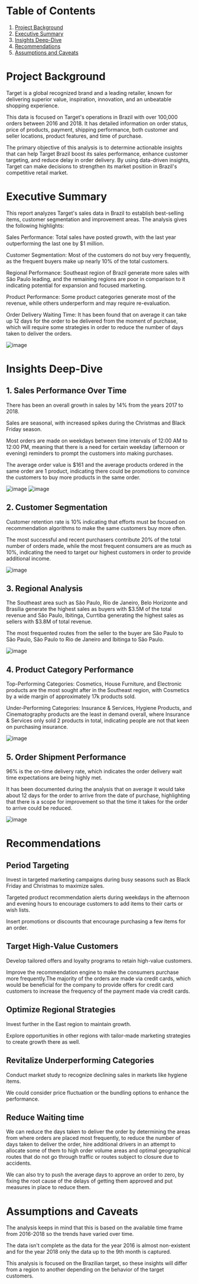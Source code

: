 # Table of Contents
 1. [Project Background](#heading-project-background)
 2. [Executive Summary](#heading-executive-summary)
 3. [Insights Deep-Dive](#heading-insights-deep-dive)
 4. [Recommendations](#heading-recommendations)
 5. [Assumptions and Caveats](#assumptions-and-caveats)
# Project Background
Target is a global recognized brand and a leading retailer, known for delivering superior value, inspiration, innovation, and an unbeatable shopping experience.

This data is focused on Target's operations in Brazil with over 100,000 orders between 2016 and 2018. It has detailed information on order status, price of products, payment, shipping performance, both customer and seller locations, product features, and time of purchase.

The primary objective of this analysis is to determine actionable insights that can help Target Brazil boost its sales performance, enhance customer targeting, and reduce delay in order delivery. By using data-driven insights, Target can make decisions to strengthen its market position in Brazil's competitive retail market.

# Executive Summary
This report analyzes Target's sales data in Brazil to establish best-selling items, customer segmentation and improvement areas. The analysis gives the following highlights:

Sales Performance: Total sales have posted growth, with the last year outperforming the last one by $1 million.

Customer Segmentation: Most of the customers do not buy very frequently, as the frequent buyers make up nearly 10% of the total customers.

Regional Performance: Southeast region of Brazil generate more sales with São Paulo leading, and the remaining regions are poor in comparison to it indicating potential for expansion and focused marketing.

Product Performance: Some product categories generate most of the revenue, while others underperform and may require re-evaluation. 

Order Delivery Waiting Time: It has been found that on average it can take up 12 days for the order to be delivered from the moment of purchase, which will require some strategies in order to reduce the number of days taken to deliver the orders.

![image](https://github.com/user-attachments/assets/d6b63c01-23ce-42f3-b493-ad3cb565b333)

# Insights Deep-Dive
## 1. Sales Performance Over Time
There has been an overall growth in sales by 14% from the years 2017 to 2018.

Sales are seasonal, with increased spikes during the Christmas and Black Friday season.

Most orders are made on weekdays between time intervals of 12:00 AM to 12:00 PM, meaning that there is a need for certain weekday (afternoon or evening) reminders to prompt the customers into making purchases.

The average order value is $161 and the average products ordered in the same order are 1 product, indicating there could be promotions to convince the customers to buy more products in the same order.

![image](https://github.com/user-attachments/assets/8d32b8d3-9219-4779-9359-03950df8b604)
![image](https://github.com/user-attachments/assets/a10766ba-5349-4be8-9710-2c339882d3d4)

## 2. Customer Segmentation
Customer retention rate is 10% indicating that efforts must be focused on recommendation algorithms to make the same customers buy more often.

The most successful and recent purchasers contribute 20% of the total number of orders made, while the most frequent consumers are as much as 10%, indicating the need to target our highest customers in order to provide additional income.

![image](https://github.com/user-attachments/assets/a4be0c16-6c7b-4fee-bd03-c4dd55a3acbf)

## 3. Regional Analysis
The Southeast area such as São Paulo, Rio de Janeiro, Belo Horizonte and Brasília  generate the highest sales as buyers with $3.5M of the total revenue and São Paulo, Ibitinga, Currtiba generating the highest sales as sellers with $3.8M of total revenue.

The most frequented routes from the seller to the buyer are São Paulo to São Paulo, São Paulo to Rio de Janeiro and Ibitinga to São Paulo.

![image](https://github.com/user-attachments/assets/c7fc5401-fb65-47bb-bb0b-1ed025e6b55c)

## 4. Product Category Performance
Top-Performing Categories: Cosmetics, House Furniture, and Electronic products are the most sought after in the Southeast region, with Cosmetics by a wide margin of approximately 17k products sold.

Under-Performing Categories: Insurance & Services, Hygiene Products, and Cinematography products are the least in demand overall, where Insurance & Services only sold 2 products in total, indicating people are not that keen on purchasing insurance.

![image](https://github.com/user-attachments/assets/2e89aa45-fee5-43a2-bc42-d4b013e79852)

## 5. Order Shipment Performance
96% is the on-time delivery rate, which indicates the order delivery wait time expectations are being highly met.

It has been documented during the analysis that on average it would take about 12 days for the order to arrive from the date of purchase, highlighting that there is a scope for improvement so that the time it takes for the order to arrive could be reduced.

![image](https://github.com/user-attachments/assets/09155a5b-e107-4c5f-95da-a86c485387dd)

# Recommendations

## Period Targeting
Invest in targeted marketing campaigns during busy seasons such as Black Friday and Christmas to maximize sales.

Targeted product recommendation alerts during weekdays in the afternoon and evening hours to encourage customers to add items to their carts or wish lists.

Insert promotions or discounts that encourage purchasing a few items for an order.

## Target High-Value Customers
Develop tailored offers and loyalty programs to retain high-value customers.

Improve the recommendation engine to make the consumers purchase more frequently.The majority of the orders are made via credit cards, which would be beneficial for the company to provide offers for credit card customers to increase the frequency of the payment made via credit cards.

## Optimize Regional Strategies

Invest further in the East region to maintain growth.

Explore opportunities in other regions with tailor-made marketing strategies to create growth there as well.

## Revitalize Underperforming Categories
Conduct market study to recognize declining sales in markets like hygiene items.

We could consider price fluctuation or the bundling options to enhance the performance.

## Reduce Waiting time
We can reduce the days taken to deliver the order by determining the areas from where orders are placed most frequently, to reduce the number of days taken to deliver the order, hire additional drivers in an attempt to allocate some of them to high order volume areas and optimal geographical routes that do not go through traffic or routes subject to closure due to accidents.

We can also try to push the average days to approve an order to zero, by fixing the root cause of the delays of getting them approved and put measures in place to reduce them.

# Assumptions and Caveats
The analysis keeps in mind that this is based on the available time frame from 2016-2018 so the trends have varied over time. 

The data isn't complete as the data for the year 2016 is almost non-existent and for the year 2018 only the data up to the 9th month is captured. 

This analysis is focused on the Brazilian target, so these insights will differ from a region to another depending on the behavior of the target customers.
